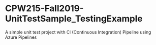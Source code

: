 # CPW215-Fall2019-UnitTestSample_TestingExample
A simple unit test project with CI (Continuous Integration) Pipeline using Azure Pipelines
